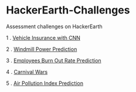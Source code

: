 # HackerEarth-Challenges
Assessment challenges on HackerEarth

1 . [Vehicle Insurance with CNN](https://www.hackerearth.com/challenges/competitive/hackerearth-machine-learning-challenge-vehicle-insurance-claim/)

2 . [Windmill Power Prediction](https://www.hackerearth.com/challenges/competitive/hackerearth-machine-learning-challenge-predict-windmill-power/?utm_source=challenges-modern&utm_campaign=participated-challenges&utm_medium=right-panel)

3 . [Employees Burn Out Rate Prediction](https://www.hackerearth.com/challenges/competitive/hackerearth-machine-learning-challenge-predict-burnout-rate/problems/)

4 . [Carnival Wars](https://www.hackerearth.com/challenges/competitive/hackerearth-machine-learning-challenge-predict-selling-price/problems/)

5 . [Air Pollution Index Prediction](https://www.hackerearth.com/challenges/competitive/hackerearth-machine-learning-challenge-air-pollution-index-prediction/problems/)
